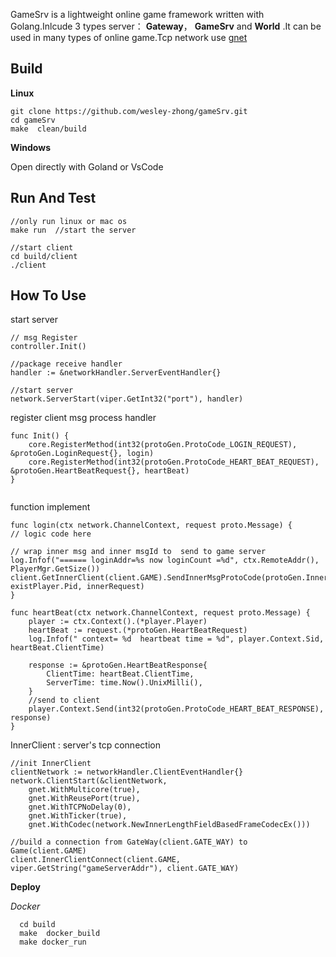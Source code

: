 
GameSrv is a lightweight online game framework  written with Golang.Inlcude 3 types server： **Gateway**， **GameSrv**  and  **World** .It can be used in many types of online game.Tcp network use [gnet](https://github.com/panjf2000/gnet)

**Build**
---
**Linux**

```
git clone https://github.com/wesley-zhong/gameSrv.git
cd gameSrv
make  clean/build
```
**Windows**

Open directly with Goland  or VsCode

**Run And  Test**
---
```
//only run linux or mac os
make run  //start the server

//start client
cd build/client
./client  
```

**How To Use**
---

start server
```
// msg Register
controller.Init()

//package receive handler
handler := &networkHandler.ServerEventHandler{}
	
//start server
network.ServerStart(viper.GetInt32("port"), handler)
```

register client msg process handler

```
func Init() {
	core.RegisterMethod(int32(protoGen.ProtoCode_LOGIN_REQUEST), &protoGen.LoginRequest{}, login)
	core.RegisterMethod(int32(protoGen.ProtoCode_HEART_BEAT_REQUEST), &protoGen.HeartBeatRequest{}, heartBeat)
}
	
```
function implement
```
func login(ctx network.ChannelContext, request proto.Message) {
// logic code here

// wrap inner msg and inner msgId to  send to game server 
log.Infof("====== loginAddr=%s now loginCount =%d", ctx.RemoteAddr(), PlayerMgr.GetSize())
client.GetInnerClient(client.GAME).SendInnerMsgProtoCode(protoGen.InnerProtoCode_INNER_LOGIN_REQ, existPlayer.Pid, innerRequest)
}

func heartBeat(ctx network.ChannelContext, request proto.Message) {
	player := ctx.Context().(*player.Player)
	heartBeat := request.(*protoGen.HeartBeatRequest)
	log.Infof(" context= %d  heartbeat time = %d", player.Context.Sid, heartBeat.ClientTime)

	response := &protoGen.HeartBeatResponse{
		ClientTime: heartBeat.ClientTime,
		ServerTime: time.Now().UnixMilli(),
	}
	//send to client
	player.Context.Send(int32(protoGen.ProtoCode_HEART_BEAT_RESPONSE), response)
}

```

InnerClient : server's tcp connection
```
//init InnerClient
clientNetwork := networkHandler.ClientEventHandler{}
network.ClientStart(&clientNetwork,
	gnet.WithMulticore(true),
	gnet.WithReusePort(true),
	gnet.WithTCPNoDelay(0),
	gnet.WithTicker(true),
	gnet.WithCodec(network.NewInnerLengthFieldBasedFrameCodecEx()))
		
//build a connection from GateWay(client.GATE_WAY) to Game(client.GAME)
client.InnerClientConnect(client.GAME, viper.GetString("gameServerAddr"), client.GATE_WAY)
```
**Deploy**

*Docker*
```
  cd build
  make  docker_build
  make docker_run
```